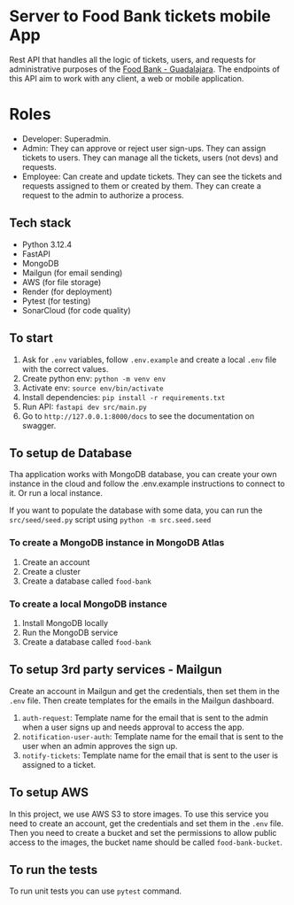 # Server to Food Bank tickets mobile App
Rest API that handles all the logic of tickets, users, and requests for administrative purposes of the [Food Bank - Guadalajara](https://bdalimentos.org/). The endpoints of this API aim to work with any client, a web or mobile application.

# Roles
- Developer: Superadmin.
- Admin: They can approve or reject user sign-ups. They can assign tickets to users. They can manage all the tickets, users (not devs) and requests. 
- Employee: Can create and update tickets. They can see the tickets and requests assigned to them or created by them. They can create a request to the admin to authorize a process.

## Tech stack
- Python 3.12.4
- FastAPI
- MongoDB
- Mailgun (for email sending)
- AWS (for file storage)
- Render (for deployment)
- Pytest (for testing)
- SonarCloud (for code quality)

## To start
1. Ask for `.env` variables, follow `.env.example` and create a local `.env` file with the correct values.
2. Create python env: `python -m venv env`
3. Activate env: `source env/bin/activate`
4. Install dependencies: `pip install -r requirements.txt`
5. Run API: `fastapi dev src/main.py`
6. Go to `http://127.0.0.1:8000/docs` to see the documentation on swagger.

## To setup de Database
Tha application works with MongoDB database, you can create your own instance in the cloud and follow the .env.example instructions to connect to it. Or run a local instance.

If you want to populate the database with some data, you can run the `src/seed/seed.py` script using `python -m src.seed.seed`

### To create a MongoDB instance in MongoDB Atlas
1. Create an account
2. Create a cluster
3. Create a database called `food-bank`

### To create a local MongoDB instance
1. Install MongoDB locally
2. Run the MongoDB service
3. Create a database called `food-bank`

## To setup 3rd party services - Mailgun
Create an account in Mailgun and get the credentials, then set them in the `.env` file. Then create templates for the emails in the Mailgun dashboard.

1. `auth-request`: Template name for the email that is sent to the admin when a user signs up and needs approval to access the app.
2. `notification-user-auth`: Template name for the email that is sent to the user when an admin approves the sign up.
3. `notify-tickets`: Template name for the email that is sent to the user is assigned to a ticket.

## To setup AWS
In this project, we use AWS S3 to store images. To use this service you need to create an account, get the credentials and set them in the `.env` file. Then you need to create a bucket and set the permissions to allow public access to the images, the bucket name should be called
`food-bank-bucket`.

## To run the tests
To run unit tests you can use `pytest` command.

